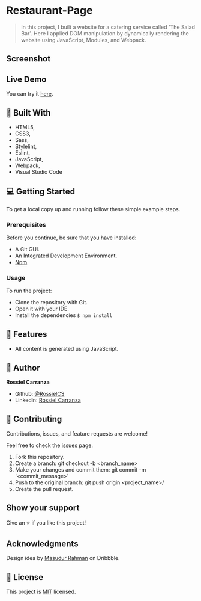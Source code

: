 # Restaurant-Page

> In this project, I built a website for a catering service called 'The Salad Bar'.
Here I applied DOM manipulation by dynamically rendering the website using JavaScript, Modules, and Webpack.

## Screenshot

## Live Demo

You can try it [here]().

## :hammer:  Built With

- HTML5,
- CSS3,
- Sass,
- Stylelint,
- Eslint,
- JavaScript,
- Webpack,
- Visual Studio Code


## :computer: Getting Started

To get a local copy up and running follow these simple example steps.

### Prerequisites
Before you continue, be sure that you have installed:

- A Git GUI.
- An Integrated Development Environment.
- [Npm](https://docs.npmjs.com/downloading-and-installing-node-js-and-npm).

### Usage
To run the project:

- Clone the repository with Git.
- Open it with your IDE.
- Install the dependencies
`$ npm install`


## :gem:  Features
- All content is generated using JavaScript.

## :woman:  Author

**Rossiel Carranza**

- Github: [@RossielCS](https://github.com/RossielCS)
- Linkedin: [Rossiel Carranza](https://www.linkedin.com/in/rossiel-carranza/)

## 🤝 Contributing

Contributions, issues, and feature requests are welcome!

Feel free to check the [issues page](issues/).

1. Fork this repository.
2. Create a branch: git checkout -b <branch_name>
3. Make your changes and commit them: git commit -m '<commit_message>'
4. Push to the original branch: git push origin <project_name>/<location>
5. Create the pull request.

## Show your support

Give an ⭐️ if you like this project!

## Acknowledgments

Design idea by [Masudur Rahman](https://dribbble.com/shots/6527106-Salad-Bar-Homepage-Design) on Dribbble.

## 📝  License

This project is [MIT](lic.url) licensed.

